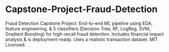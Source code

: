 # Capstone-Project-Fraud-Detection
Fraud Detection Capstone Project: End-to-end ML pipeline using EDA, feature engineering, &amp; 5 classifiers (Decision Tree, RF, LogReg, SVM, Gradient Boosting) for high-recall fraud detection. Includes financial impact analysis &amp; is deployment-ready. Uses a realistic transaction dataset. MIT Licensed.
